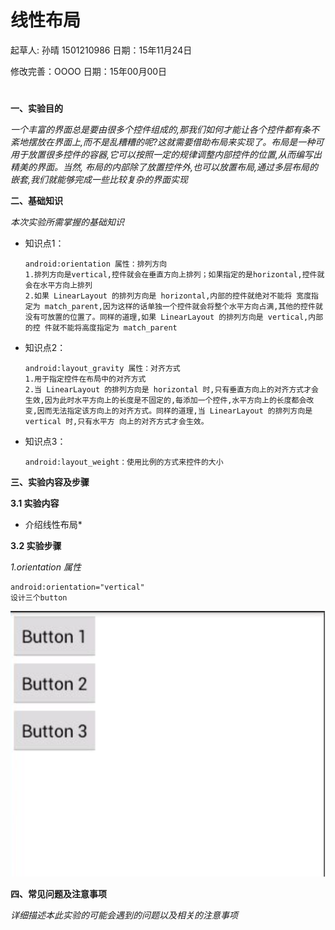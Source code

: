 # 线性布局

起草人: 孙晴 1501210986   日期：15年11月24日

修改完善：OOOO   日期：15年00月00日
# 

**一、实验目的**

*一个丰富的界面总是要由很多个控件组成的,那我们如何才能让各个控件都有条不紊地摆放在界面上,而不是乱糟糟的呢?这就需要借助布局来实现了。布局是一种可用于放置很多控件的容器,它可以按照一定的规律调整内部控件的位置,从而编写出精美的界面。当然, 布局的内部除了放置控件外,也可以放置布局,通过多层布局的嵌套,我们就能够完成一些比较复杂的界面实现*

**二、基础知识**

*本次实验所需掌握的基础知识*
   
* 知识点1：

      android:orientation 属性：排列方向
      1.排列方向是vertical,控件就会在垂直方向上排列；如果指定的是horizontal,控件就会在水平方向上排列
      2.如果 LinearLayout 的排列方向是 horizontal,内部的控件就绝对不能将 宽度指定为 match_parent,因为这样的话单独一个控件就会将整个水平方向占满,其他的控件就没有可放置的位置了。同样的道理,如果 LinearLayout 的排列方向是 vertical,内部的控 件就不能将高度指定为 match_parent
      

* 知识点2：

      android:layout_gravity 属性：对齐方式
      1.用于指定控件在布局中的对齐方式
      2.当 LinearLayout 的排列方向是 horizontal 时,只有垂直方向上的对齐方式才会生效,因为此时水平方向上的长度是不固定的,每添加一个控件,水平方向上的长度都会改变,因而无法指定该方向上的对齐方式。同样的道理,当 LinearLayout 的排列方向是 vertical 时,只有水平方 向上的对齐方式才会生效。


* 知识点3：

      android:layout_weight：使用比例的方式来控件的大小
      


   

**三、实验内容及步骤**

**3.1 实验内容**

* 介绍线性布局*

**3.2 实验步骤**

*1.orientation 属性*
   
    android:orientation="vertical"
    设计三个button
  ![](QQ20151128-0@2x.png)

**四、常见问题及注意事项**

*详细描述本此实验的可能会遇到的问题以及相关的注意事项*



